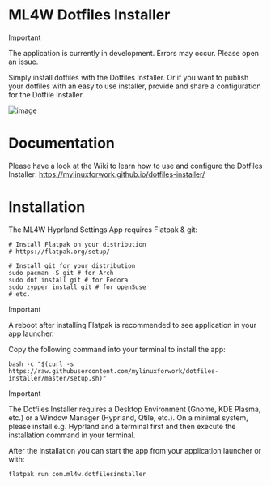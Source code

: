 # ML4W Dotfiles Installer

> [!IMPORTANT]
> The application is currently in development. Errors may occur. Please open an issue.

Simply install dotfiles with the Dotfiles Installer. Or if you want to publish your dotfiles with an easy to use installer, provide and share a configuration for the Dotfile Installer.

![image](https://mylinuxforwork.github.io/dotfiles-installer/mainscreen-dark.png)

# Documentation

Please have a look at the Wiki to learn how to use and configure the Dotfiles Installer:
https://mylinuxforwork.github.io/dotfiles-installer/

# Installation

The ML4W Hyprland Settings App requires Flatpak & git:

```
# Install Flatpak on your distribution
# https://flatpak.org/setup/

# Install git for your distribution
sudo pacman -S git # for Arch
sudo dnf install git # for Fedora
sudo zypper install git # for openSuse
# etc.

```
> [!IMPORTANT]
> A reboot after installing Flatpak is recommended to see application in your app launcher.

Copy the following command into your terminal to install the app:

```
bash -c "$(curl -s https://raw.githubusercontent.com/mylinuxforwork/dotfiles-installer/master/setup.sh)"

```
> [!IMPORTANT]
> The Dotfiles Installer requires a Desktop Environment (Gnome, KDE Plasma, etc.) or a Window Manager (Hyprland, Qtile, etc.). On a minimal system, please install e.g. Hyprland and a terminal first and then execute the installation command in your terminal.

After the installation you can start the app from your application launcher or with:

```
flatpak run com.ml4w.dotfilesinstaller
```
